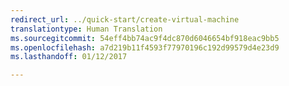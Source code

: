```yaml
---
redirect_url: ../quick-start/create-virtual-machine
translationtype: Human Translation
ms.sourcegitcommit: 54eff4bb74ac9f4dc870d6046654bf918eac9bb5
ms.openlocfilehash: a7d219b11f4593f77970196c192d99579d4e23d9
ms.lasthandoff: 01/12/2017

---
```

